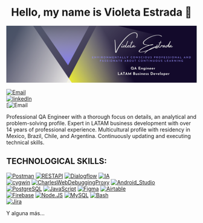 <!--
**violetaestrada/violetaestrada** is a ✨ _special_ ✨ repository because its `README.md` (this file) appears on your GitHub profile.

Here are some ideas to get you started:

- 🔭 I’m currently working on ...
- 🌱 I’m currently learning ...
- 👯 I’m looking to collaborate on ...
- 🤔 I’m looking for help with ...
- 💬 Ask me about ...
- 📫 How to reach me: ...
- 😄 Pronouns: ...
- ⚡ Fun fact: ...
-->

<div align="center">
<h1 align="center">Hello, my name is Violeta Estrada 👋</h1>
</div>

![](https://github.com/violetaestrada/violetaestrada/blob/main/BannerVE.png)

[![Email](https://img.shields.io/badge/violeta.estrada.r@gmail.com-email_personal_-D14836?style=for-the-badge&logo=gmail&logoColor=white&labelColor=101010)](mailto:violeta.estrada.r@gmail.com)
</br>
[![linkedIn](https://img.shields.io/badge/LinkedIn-violetaestrada-0077B5?style=for-the-badge&logo=linkedin&logoColor=white&labelColor=101010)](https://www.linkedin.com/in/violetaestrada)
</br>
[![Email](https://img.shields.io/badge/Gmail-D14836?style=for-the-badge&logo=gmail&logoColor=white)

Professional QA Engineer with a thorough focus on details, an analytical and problem-solving profile. 
Expert in LATAM business development with over 14 years of professional experience. Multicultural profile with residency in Mexico, Brazil, Chile, and Argentina. Continuously updating and executing technical skills.

## TECHNOLOGICAL SKILLS:
[![Postman](https://img.shields.io/badge/postman-999999?style=for-the-badge&logo=postman&logoColor=white&labelColor=101010)]()
[![RESTAPI](https://img.shields.io/badge/RESTAPI-999999?style=for-the-badge&logo=restapi&logoColor=white&labelColor=101010)]()
[![Dialogflow](https://img.shields.io/badge/dialogflow-FA7343?style=for-the-badge&logo=dialogflow&logoColor=white&labelColor=101010)]()
[![IA](https://img.shields.io/badge/ia-1575F9?style=for-the-badge&logo=ia&logoColor=white&labelColor=101010)]()
</br>
[![cygwin](https://img.shields.io/badge/cygwin-3DDC84?style=for-the-badge&logo=cygwin&logoColor=white&labelColor=101010)]()
[![CharlesWebDebuggingProxy](https://img.shields.io/badge/CharlesWebDebuggingProxy-0095D5?style=for-the-badge&logo=charleswebdebuggingproxy&logoColor=white&labelColor=101010)]()
[![Android_Studio](https://img.shields.io/badge/Android_Studio-3DDC84?style=for-the-badge&logo=android-studio&logoColor=white&labelColor=101010)]()
</br>
[![PostgreSQL](https://img.shields.io/badge/PostgreSQL-007396?style=for-the-badge&logo=postgresql&logoColor=white&labelColor=101010)]()
[![JavaScript](https://img.shields.io/badge/JavaScript-F7DF1E?style=for-the-badge&logo=javascript&logoColor=white&labelColor=101010)]()
[![Figma](https://img.shields.io/badge/Figma-232F3E?style=for-the-badge&logo=figma&logoColor=white&labelColor=101010)]()
[![Airtable](https://img.shields.io/badge/Airtable-4285F4?style=for-the-badge&logo=airtable&logoColor=white&labelColor=101010)]()
</br>
[![Firebase](https://img.shields.io/badge/Firebase-FFCA28?style=for-the-badge&logo=firebase&logoColor=white&labelColor=101010)]()
[![Node.JS](https://img.shields.io/badge/Node.JS-339933?style=for-the-badge&logo=node.js&logoColor=white&labelColor=101010)]()
[![MySQL](https://img.shields.io/badge/MySQL-4479A1?style=for-the-badge&logo=mysql&logoColor=white&labelColor=101010)]()
[![Bash](https://img.shields.io/badge/Bash-4479A1?style=for-the-badge&logo=bash&logoColor=white&labelColor=101010)]()
</br>
[![Jira](https://img.shields.io/badge/Jira-4479A1?style=for-the-badge&logo=jira&logoColor=white&labelColor=101010)]()

Y alguna más...

## 




